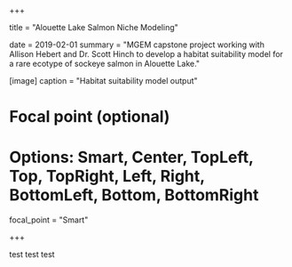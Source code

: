 +++

title = "Alouette Lake Salmon Niche Modeling"

date = 2019-02-01
summary = "MGEM capstone project working with Allison Hebert and Dr. Scott Hinch to develop a habitat suitability model for a rare ecotype of sockeye salmon in Alouette Lake."

[image]
  caption = "Habitat suitability model output"
  
  # Focal point (optional)
  # Options: Smart, Center, TopLeft, Top, TopRight, Left, Right, BottomLeft, Bottom, BottomRight
  focal_point = "Smart"

+++

test test test
